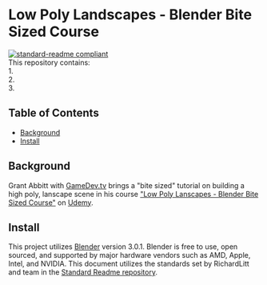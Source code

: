 # Low Poly Landscapes - Blender Bite Sized Course
[![standard-readme compliant](https://img.shields.io/badge/readme%20style-standard-brightgreen.svg?style=flat-square)](https://github.com/RichardLitt/standard-readme)
<br>
This repository contains:
<br>
1. 
<br>
2. 
<br>
3. 

## Table of Contents
* [Background](#a-name"background"abackground)
* [Install](#a-name"install"ainstall)

## <a name="background"></a>Background 
Grant Abbitt with [GameDev.tv](https://www.gamedev.tv/) brings a "bite sized" tutorial on building a high poly, lanscape scene in his course ["Low Poly Lanscapes - Blender Bite Sized Course"](https://www.udemy.com/course/blender-low-poly-landscapes/) on [Udemy](https://www.udemy.com/).

## <a name="install"></a>Install
This project utilizes [Blender](https://www.blender.org/ "Blender") version 3.0.1. Blender is free to use, open sourced, and supported by major hardware vendors such as AMD, Apple, Intel, and NVIDIA. This document utilizes the standards set by RichardLitt and team in the [Standard Readme repository](https://github.com/RichardLitt/standard-readme "Standard Readme repository").
